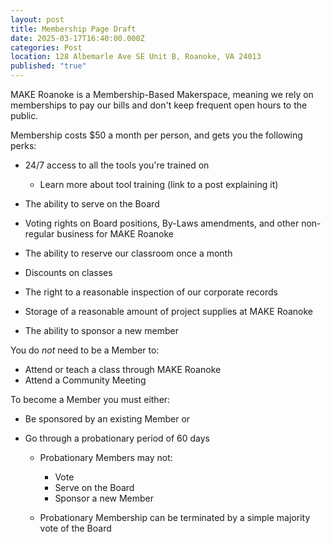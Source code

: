 ```yaml
---
layout: post
title: Membership Page Draft
date: 2025-03-17T16:40:00.000Z
categories: Post
location: 128 Albemarle Ave SE Unit B, Roanoke, VA 24013
published: "true"
---
```

MAKE Roanoke is a Membership-Based Makerspace, meaning we rely on memberships to pay our bills and don't keep frequent open hours to the public. 

Membership costs $50 a month per person, and gets you the following perks:

* 24/7 access to all the tools you're trained on

  * Learn more about tool training (link to a post explaining it)
* The ability to serve on the Board
* Voting rights on Board positions, By-Laws amendments, and other non-regular business for MAKE Roanoke
* The ability to reserve our classroom once a month
* Discounts on classes
* The right to a reasonable inspection of our corporate records
* Storage of a reasonable amount of project supplies at MAKE Roanoke
* The ability to sponsor a new member

You do *not* need to be a Member to:

* Attend or teach a class through MAKE Roanoke
* Attend a Community Meeting

To become a Member you must either:

* Be sponsored by an existing Member or
* Go through a probationary period of 60 days

  * Probationary Members may not:

    * Vote
    * Serve on the Board
    * Sponsor a new Member
  * Probationary Membership can be terminated by a simple majority vote of the Board
